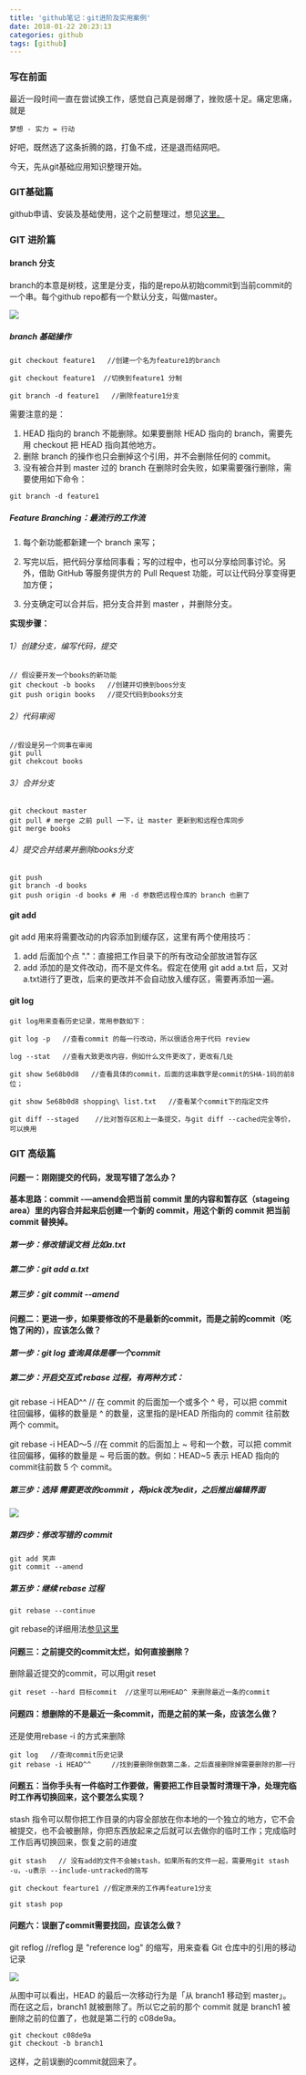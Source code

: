 ```yaml
---
title: 'github笔记：git进阶及实用案例'
date: 2018-01-22 20:23:13
categories: github 
tags: [github] 
---
```


### 写在前面
最近一段时间一直在尝试换工作，感觉自己真是弱爆了，挫败感十足。痛定思痛，就是

```
梦想 - 实力 = 行动
```
好吧，既然选了这条折腾的路，打鱼不成，还是退而结网吧。

今天，先从git基础应用知识整理开始。

### GIT基础篇

github申请、安装及基础使用，这个之前整理过，想见[这里。](https://www.steve-yuan.com/2017/12/16/howToUseGithub/)


### GIT 进阶篇

#### branch 分支

branch的本意是树枝，这里是分支，指的是repo从初始commit到当前commit的一个串。每个github repo都有一个默认分支，叫做master。

![](https://lh3.googleusercontent.com/-Gi5jvfb2tWw/WmXee1HLdNI/AAAAAAABgG0/Q-zyS35t9qcbiksisx8PyHv6hPnbxnjnACHMYCw/I/15166255295971.jpg)

<!--more-->

##### branch 基础操作

```
git checkout feature1   //创建一个名为feature1的branch

git checkout feature1  //切换到feature1 分制

git branch -d feature1   //删除feature1分支
```

需要注意的是：

1. HEAD 指向的 branch 不能删除。如果要删除 HEAD 指向的 branch，需要先用 checkout 把 HEAD 指向其他地方。
2. 删除 branch 的操作也只会删掉这个引用，并不会删除任何的 commit。
3. 没有被合并到 master 过的 branch 在删除时会失败，如果需要强行删除，需要使用如下命令：

```
git branch -d feature1
```

##### Feature Branching：最流行的工作流
1. 每个新功能都新建一个 branch 来写；

2. 写完以后，把代码分享给同事看；写的过程中，也可以分享给同事讨论。另外，借助 GitHub 等服务提供方的 Pull Request 功能，可以让代码分享变得更加方便；

3. 分支确定可以合并后，把分支合并到 master ，并删除分支。

**实现步骤：**

###### 1）创建分支，编写代码，提交

```
// 假设要开发一个books的新功能
git checkout -b books   //创建并切换到boos分支
git push origin books   //提交代码到books分支
```

###### 2）代码审阅

```
//假设是另一个同事在审阅
git pull
git chekcout books
```

###### 3）合并分支

```
git checkout master
git pull # merge 之前 pull 一下，让 master 更新到和远程仓库同步
git merge books

```

###### 4）提交合并结果并删除books分支

```
git push
git branch -d books
git push origin -d books # 用 -d 参数把远程仓库的 branch 也删了
```

#### git add 

git add 用来将需要改动的内容添加到缓存区，这里有两个使用技巧：

1. add 后面加个点 "."：直接把工作目录下的所有改动全部放进暂存区
2. add 添加的是文件改动，而不是文件名。假定在使用 git add a.txt 后，又对a.txt进行了更改，后来的更改并不会自动放入缓存区，需要再添加一遍。

#### git log

```
git log用来查看历史记录，常用参数如下：

git log -p   //查看commit 的每一行改动，所以很适合用于代码 review

log --stat   //查看大致更改内容，例如什么文件更改了，更改有几处

git show 5e68b0d8   //查看具体的commit，后面的这串数字是commit的SHA-1码的前8位；

git show 5e68b0d8 shopping\ list.txt   //查看某个commit下的指定文件

git diff --staged    //比对暂存区和上一条提交，与git diff --cached完全等价，可以换用
```

### GIT 高级篇

#### 问题一：刚刚提交的代码，发现写错了怎么办？

**基本思路：**commit -—amend会把当前 commit 里的内容和暂存区（stageing area）里的内容合并起来后创建一个新的 commit，用这个**新的 commit 把当前 commit 替换掉。**

##### 第一步：修改错误文档 比如a.txt
##### 第二步：git add a.txt
##### 第三步：git commit --amend


#### 问题二：更进一步，如果要修改的不是最新的commit，而是之前的commit（吃饱了闲的），应该怎么做？

##### 第一步：git log 查询具体是哪一个commit
##### 第二步：开启交互式 rebase 过程，有两种方式：

git rebase -i HEAD^^   // 在 commit 的后面加一个或多个 ^ 号，可以把 commit 往回偏移，偏移的数量是 ^ 的数量，这里指的是HEAD 所指向的 commit 往前数两个 commit。

git rebase -i HEAD～5    //在 commit 的后面加上 ~ 号和一个数，可以把 commit 往回偏移，偏移的数量是 ~ 号后面的数。例如：HEAD~5 表示 HEAD 指向的 commit往前数 5 个 commit。

##### 第三步：选择 需要更改的commit ，将pick改为edit，之后推出编辑界面

![](https://lh3.googleusercontent.com/-hi4G18VUD0I/WmXrlZwCWNI/AAAAAAABgHE/Uy5HR703t5Iram_TwiWrPCUrMEAX4iAiQCHMYCw/I/15166288837618.jpg)

##### 第四步：修改写错的 commit

```
git add 笑声
git commit --amend
```

##### 第五步：继续 rebase 过程

```
git rebase --continue
```

git rebase的详细用法[参见这里](https://blog.yorkxin.org/2011/07/29/git-rebase)

#### 问题三：之前提交的commit太烂，如何直接删除？

删除最近提交的commit，可以用git reset

```
git reset --hard 目标commit  //这里可以用HEAD^ 来删除最近一条的commit

```

#### 问题四：想删除的不是最近一条commit，而是之前的某一条，应该怎么做？

还是使用rebase -i 的方式来删除

```
git log   //查询commit历史记录
git rebase -i HEAD^^     //找到要删除倒数第二条，之后直接删除掉需要删除的那一行
```

#### 问题五：当你手头有一件临时工作要做，需要把工作目录暂时清理干净，处理完临时工作再切换回来，这个要怎么实现？

stash 指令可以帮你把工作目录的内容全部放在你本地的一个独立的地方，它不会被提交，也不会被删除，你把东西放起来之后就可以去做你的临时工作；完成临时工作后再切换回来，恢复之前的进度

```
git stash   // 没有add的文件不会被stash，如果所有的文件一起，需要用git stash -u，-u表示 --include-untracked的简写

git checkout fearture1 //假定原来的工作再feature1分支

git stash pop
```

#### 问题六：误删了commit需要找回，应该怎么做？

git reflog   //reflog 是 "reference log" 的缩写，用来查看 Git 仓库中的引用的移动记录

![](https://ws1.sinaimg.cn/large/4dbb668bgy1fnprfcxqeoj20xc04ewll.jpg)

从图中可以看出，HEAD 的最后一次移动行为是「从 branch1 移动到 master」。而在这之后，branch1 就被删除了。所以它之前的那个 commit 就是 branch1 被删除之前的位置了，也就是第二行的 c08de9a。

```
git checkout c08de9a
git checkout -b branch1

```
这样，之前误删的commit就回来了。


